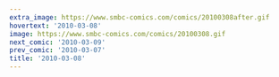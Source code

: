 ```yaml
---
extra_image: https://www.smbc-comics.com/comics/20100308after.gif
hovertext: '2010-03-08'
image: https://www.smbc-comics.com/comics/20100308.gif
next_comic: '2010-03-09'
prev_comic: '2010-03-07'
title: '2010-03-08'
---
```


